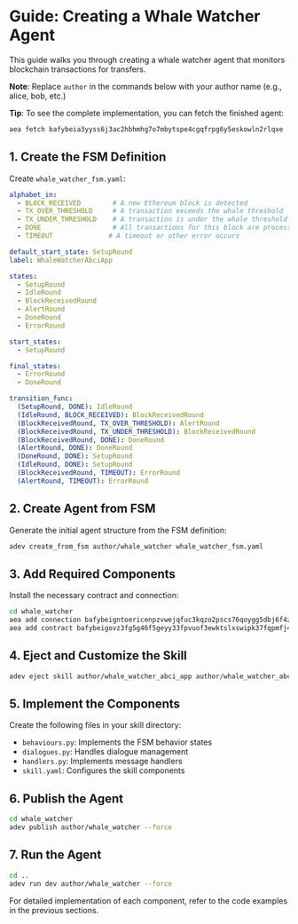 # Guide: Creating a Whale Watcher Agent

This guide walks you through creating a whale watcher agent that monitors blockchain transactions for transfers.

**Note**: Replace `author` in the commands below with your author name (e.g., alice, bob, etc.)

**Tip**: To see the complete implementation, you can fetch the finished agent:

```bash
aea fetch bafybeia3yyss6j3ac2hbhmhg7o7mbytspe4cgqfrpg6y5eskowln2rlqxe
```
## 1. Create the FSM Definition

Create `whale_watcher_fsm.yaml`:

```yaml
alphabet_in:
  - BLOCK_RECEIVED        # A new Ethereum block is detected
  - TX_OVER_THRESHOLD     # A transaction exceeds the whale threshold
  - TX_UNDER_THRESHOLD    # A transaction is under the whale threshold
  - DONE                  # All transactions for this block are processed
  - TIMEOUT              # A timeout or other error occurs

default_start_state: SetupRound
label: WhaleWatcherAbciApp

states:
  - SetupRound
  - IdleRound
  - BlockReceivedRound
  - AlertRound
  - DoneRound
  - ErrorRound

start_states:
  - SetupRound

final_states:
  - ErrorRound
  - DoneRound

transition_func:
  (SetupRound, DONE): IdleRound
  (IdleRound, BLOCK_RECEIVED): BlockReceivedRound
  (BlockReceivedRound, TX_OVER_THRESHOLD): AlertRound
  (BlockReceivedRound, TX_UNDER_THRESHOLD): BlockReceivedRound
  (BlockReceivedRound, DONE): DoneRound
  (AlertRound, DONE): DoneRound
  (DoneRound, DONE): SetupRound
  (IdleRound, DONE): SetupRound
  (BlockReceivedRound, TIMEOUT): ErrorRound
  (AlertRound, TIMEOUT): ErrorRound
```

## 2. Create Agent from FSM

Generate the initial agent structure from the FSM definition:

```bash
adev create_from_fsm author/whale_watcher whale_watcher_fsm.yaml
```

## 3. Add Required Components

Install the necessary contract and connection:

```bash
cd whale_watcher
aea add connection bafybeigntoericenpzvwejqfuc3kqzo2pscs76qoygg5dbj6f4zxusru5e
aea add contract bafybeigovz3fg5g46f5geyy33fpvuof3ewktslxswipk37fqpmfj42uysi
```

## 4. Eject and Customize the Skill

```bash
adev eject skill author/whale_watcher_abci_app author/whale_watcher_abci_app
```

## 5. Implement the Components

Create the following files in your skill directory:

- `behaviours.py`: Implements the FSM behavior states
- `dialogues.py`: Handles dialogue management
- `handlers.py`: Implements message handlers
- `skill.yaml`: Configures the skill components

## 6. Publish the Agent

```bash
cd whale_watcher
adev publish author/whale_watcher --force
```

## 7. Run the Agent

```bash
cd ..
adev run dev author/whale_watcher --force
```

For detailed implementation of each component, refer to the code examples in the previous sections.